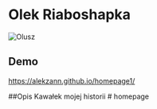 # Olek Riaboshapka 
![Olusz](https://github.com/Alekzann/homepage1/blob/main/img/IMG_1359.jpg?raw=true)
## Demo
https://alekzann.github.io/homepage1/

##Opis
Kawałek mojej historii
#   h o m e p a g e  
 
